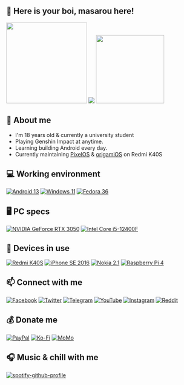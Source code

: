 ## 👋 Here is your boi, masarou here!


<img height="213px" src="https://github-readme-stats.vercel.app/api?username=itsurboimasarou&theme=merko&show_icons=true&height=180" /> <img src="https://spotify-recently-played-readme.vercel.app/api?user=21q5p6q5xg54r5r23vo3v2tsa&width=300&count=3" />
<img height="180px" src="https://github-profile-summary-cards.vercel.app/api/cards/profile-details?username=itsurboimasarou&theme=2077" />

## 🤗 About me
- I'm 18 years old & currently a university student
- Playing Genshin Impact at anytime.
- Learning building Android every day.
- Currently maintaining [PixelOS](https://github.com/PixelOS-AOSP) & [origamiOS](https://github.com/origamiOSprjkt) on Redmi K40S

## 💻 Working environment
[![Android 13](https://img.shields.io/badge/Android_13-3DDC84?style=for-the-badge&logo=android&logoColor=white)](https://www.android.com/android-13/)
[![Windows 11](https://img.shields.io/badge/Windows_11-0078D6?style=for-the-badge&logo=windows&logoColor=white)](https://www.microsoft.com/en-us/windows/windows-11)
[![Fedora 36](https://img.shields.io/badge/Fedora_36_Workstation-294172?style=for-the-badge&logo=fedora&logoColor=white)](https://getfedora.org/en)

## 🖥 PC specs
[![NVIDIA GeForce RTX 3050](https://img.shields.io/badge/NVIDIA-GeFore_RTX_3050-76B900?style=for-the-badge&logo=nvidia&logoColor=white)](https://www.nvidia.com/en-us/geforce/graphics-cards/30-series/rtx-3050/)
[![Intel Core i5-12400F](https://img.shields.io/badge/Intel-Core_i5--12400F-0071C5?style=for-the-badge&logo=intel&logoColor=white)](https://ark.intel.com/content/www/us/en/ark/products/134587/intel-core-i512400f-processor-18m-cache-up-to-4-40-ghz.html)

## 📱 Devices in use
[![Redmi K40S](https://img.shields.io/badge/Redmi_K40S-fd4900?style=for-the-badge&logo=xiaomi&logoColor=ffffff)](https://www.mi.com/redmik40s)
[![iPhone SE 2016](https://img.shields.io/badge/iPhone_SE_2016-000000?style=for-the-badge&logo=apple&logoColor=white)](https://www.gsmarena.com/apple_iphone_se-7969.php)
[![Nokia 2.1](https://img.shields.io/badge/Nokia_2.1-0000CC?style=for-the-badge&logo=nokia&logoColor=white)](#)
[![Raspberry Pi 4](https://img.shields.io/badge/Raspberry_Pi_4-D32936?style=for-the-badge&logo=raspberry-pi&logoColor=white)](https://www.raspberrypi.com/products/raspberry-pi-4-model-b/)

## 📫 Connect with me
[![Facebook](https://img.shields.io/badge/Facebook-1877F2?style=for-the-badge&logo=facebook&logoColor=white)](https://www.facebook.com/nhatlam.masarou/)
[![Twitter](https://img.shields.io/badge/Twitter-1DA1F2?style=for-the-badge&logo=twitter&logoColor=white)](https://twitter.com/masarou92)
[![Telegram](https://img.shields.io/badge/Telegram-0088cc?style=for-the-badge&logo=telegram&logoColor=ffffff)](https://t.me/masaroubio)
[![YouTube](https://img.shields.io/badge/YouTube-FF0000?style=for-the-badge&logo=youtube&logoColor=white)](https://www.youtube.com/channel/UCyApAEDrEzBwNdP4bDOgY4w)
[![Instagram](https://img.shields.io/badge/Instagram-E4405F?style=for-the-badge&logo=instagram&logoColor=white)](https://www.instagram.com/masarou.official/)
[![Reddit](https://img.shields.io/badge/Reddit-FF4500?style=for-the-badge&logo=reddit&logoColor=white)](https://www.reddit.com/user/masarou92)

## 💰 Donate me
[![PayPal](https://img.shields.io/badge/PayPal-00457C?style=for-the-badge&logo=paypal&logoColor=white)](https://paypal.me/dreamfan92)
[![Ko-Fi](https://img.shields.io/badge/Ko--fi-F16061?style=for-the-badge&logo=ko-fi&logoColor=white)](https://ko-fi.com/masarou92)
[![MoMo](https://img.shields.io/badge/MoMo-30363D?style=for-the-badge&logo=GitHub-Sponsors&logoColor=#white)](#)

## 🎧 Music & chill with me
[![spotify-github-profile](https://spotify-github-profile.vercel.app/api/view?uid=21q5p6q5xg54r5r23vo3v2tsa&cover_image=true&theme=novatorem&bar_color=53b14f&bar_color_cover=true)](https://spotify-github-profile.vercel.app/api/view?uid=21q5p6q5xg54r5r23vo3v2tsa&redirect=true)
